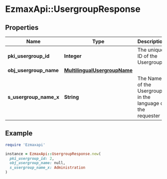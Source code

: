 # EzmaxApi::UsergroupResponse

## Properties

| Name | Type | Description | Notes |
| ---- | ---- | ----------- | ----- |
| **pki_usergroup_id** | **Integer** | The unique ID of the Usergroup |  |
| **obj_usergroup_name** | [**MultilingualUsergroupName**](MultilingualUsergroupName.md) |  |  |
| **s_usergroup_name_x** | **String** | The Name of the Usergroup in the language of the requester | [optional] |

## Example

```ruby
require 'Ezmaxapi'

instance = EzmaxApi::UsergroupResponse.new(
  pki_usergroup_id: 2,
  obj_usergroup_name: null,
  s_usergroup_name_x: Administration
)
```

